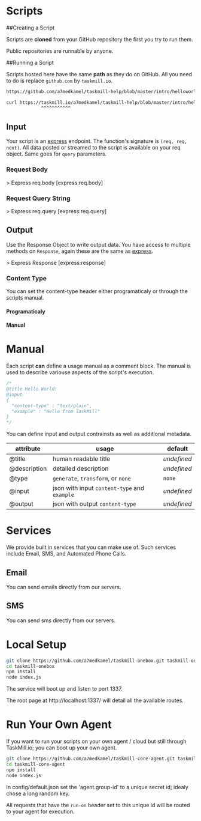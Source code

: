 Scripts
=======

##Creating a Script

Scripts are **cloned** from your GitHub repository the first you try to run them.

Public repositories are runnable by anyone.

<div class='tm-embed' src='/a7medkamel/taskmill-help/blob/master/intro/helloworld.js' />

##Running a Script

Scripts hosted here have the same **path** as they do on GitHub. All you need to do is replace `github.com` by `taskmill.io`.

```bash
https://github.com/a7medkamel/taskmill-help/blob/master/intro/helloworld.js
```

```bash
curl https://taskmill.io/a7medkamel/taskmill-help/blob/master/intro/helloworld.js
             ^^^^^^^^^^^
```

## Input

Your script is an [express] endpoint. The function's signature is `(req, req, next)`. All data posted or streamed to the script is available on your req object. Same goes for `query` parameters.

### Request Body
<div class='tm-embed' src='/a7medkamel/taskmill-help/blob/master/intro/req-body.js' />
> Express req.body [express:req.body]

### Request Query String
<div class='tm-embed' src='/a7medkamel/taskmill-help/blob/master/intro/req-query.js' />
> Express req.query [express:req.query]

[express]: http://expressjs.com/
[express:req.body]: http://expressjs.com/4x/api.html#req.body
[express:req.query]: http://expressjs.com/4x/api.html#req.query

## Output

Use the Response Object to write output data. You have access to multiple methods on `Response`, again these are the same as [express].

<div class='tm-embed' src='/a7medkamel/taskmill-help/blob/master/intro/helloworld.js' />
> Express Response [express:response]

[express:response]: http://expressjs.com/4x/api.html#response

### Content Type

You can set the content-type header either programaticaly or through the scripts manual.

#### Programaticaly

<div class='tm-embed' src='/a7medkamel/taskmill-help/blob/master/intro/content-type.js' />

#### Manual
<div class='tm-embed' src='/a7medkamel/taskmill-help/blob/master/manual/output.js' />

# Manual
Each script **can** define a usage manual as a comment block. The manual is used to describe variouse aspects of the script's execution.

```javascript
/*
@title Hello World!
@input
{
  "content-type" : "text/plain",
  "example" : "Hello from TaskMill"
}
*/
```

You can define input and output contrainsts as well as additional metadata.

| attribute      | usage                                        | default     |
|----------------|----------------------------------------------|-------------|
| @title         | human readable title                         | *undefined* |
| @description   | detailed description                         | *undefined* |
| @type          | `generate`, `transform`, or `none`           | `none`      |
| @input         | json with input `content-type` and `example` | *undefined* |
| @output        | json with output `content-type`              | *undefined* |

# Services

We provide built in services that you can make use of. Such services include Email, SMS, and Automated Phone Calls.

## Email

You can send emails directly from our servers.

<div class='tm-embed' src='/a7medkamel/taskmill-help/blob/master/services/email.js' />

## SMS

You can send sms directly from our servers.


<div class='tm-embed' src='/a7medkamel/taskmill-help/blob/master/services/sms.js' />

# Local Setup

```bash
git clone https://github.com/a7medkamel/taskmill-onebox.git taskmill-onebox
cd taskmill-onebox
npm install
node index.js
```

The service will boot up and listen to port 1337.

The root page at http://localhost:1337/ will detail all the available routes.

# Run Your Own Agent

If you want to run your scripts on your own agent / cloud but still through TaskMill.io; you can boot up your own agent.

```bash
git clone https://github.com/a7medkamel/taskmill-core-agent.git taskmill-core-agent
cd taskmill-core-agent
npm install
node index.js
```

In config/default.json set the 'agent.group-id' to a unique secret id; idealy chose a long random key.

All requests that have the `run-on` header set to this unique id will be routed to your agent for execution.